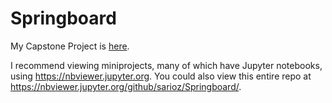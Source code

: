 # Springboard

My Capstone Project is [here](https://github.com/sarioz/Springboard/tree/main/Capstone-Project).

I recommend viewing miniprojects, many of which have Jupyter notebooks, using https://nbviewer.jupyter.org.
You could also view this entire repo at https://nbviewer.jupyter.org/github/sarioz/Springboard/.
